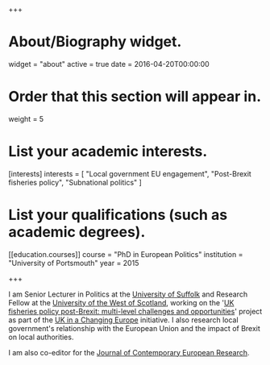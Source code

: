 +++
# About/Biography widget.
widget = "about"
active = true
date = 2016-04-20T00:00:00

# Order that this section will appear in.
weight = 5

# List your academic interests.
[interests]
  interests = [
    "Local government EU engagement",
    "Post-Brexit fisheries policy",
    "Subnational politics"
  ]

# List your qualifications (such as academic degrees).
[[education.courses]]
  course = "PhD in European Politics"
  institution = "University of Portsmouth"
  year = 2015


+++

I am Senior Lecturer in Politics at the [University of Suffolk](https://www.uos.ac.uk/) and Research Fellow at the [University of the West of Scotland](https://www.uws.ac.uk/), working on the '[UK fisheries policy post-Brexit: multi-level challenges and opportunities](http://ukandeu.ac.uk/brexitresearch/uk-fisheries-policy-post-brexit-multi-level-challenges-and-opportunities/)' project as part of the [UK in a Changing Europe](http://ukandeu.ac.uk/) initiative. I also research local government's relationship with the European Union and the impact of Brexit on local authorities.

I am also co-editor for the [Journal of Contemporary European Research](https://jcer.net/index.php/jcer).
